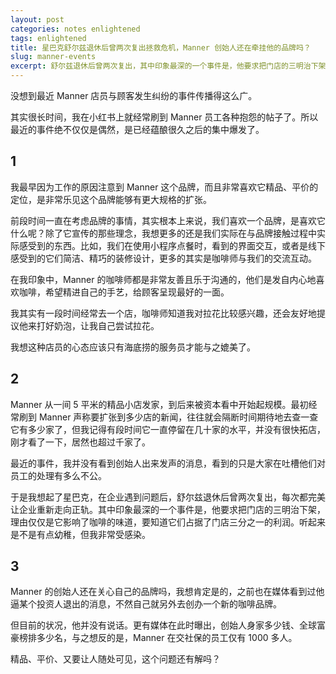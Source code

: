 ```yaml
---
layout: post
categories: notes enlightened
tags: enlightened
title: 星巴克舒尔兹退休后曾两次复出拯救危机，Manner 创始人还在牵挂他的品牌吗？
slug: manner-events
excerpt: 舒尔兹退休后曾两次复出，其中印象最深的一个事件是，他要求把门店的三明治下架，理由仅仅是它影响了咖啡的味道，要知道它们占据了门店三分之一的利润。
---
```


没想到最近 Manner 店员与顾客发生纠纷的事件传播得这么广。

其实很长时间，我在小红书上就经常刷到 Manner 员工各种抱怨的帖子了。所以最近的事件绝不仅仅是偶然，是已经蕴酿很久之后的集中爆发了。

## 1

我最早因为工作的原因注意到 Manner 这个品牌，而且非常喜欢它精品、平价的定位，是非常乐见这个品牌能够有更大规格的扩张。

前段时间一直在考虑品牌的事情，其实根本上来说，我们喜欢一个品牌，是喜欢它什么呢？除了它宣传的那些理念，我想更多的还是我们实际在与品牌接触过程中实际感受到的东西。比如，我们在使用小程序点餐时，看到的界面交互，或者是线下感受到的它们简洁、精巧的装修设计，更多的其实是咖啡师与我们的交流互动。

在我印象中，Manner 的咖啡师都是非常友善且乐于沟通的，他们是发自内心地喜欢咖啡，希望精进自己的手艺，给顾客呈现最好的一面。

我其实有一段时间经常去一个店，咖啡师知道我对拉花比较感兴趣，还会友好地提议他来打好奶泡，让我自己尝试拉花。

我想这种店员的心态应该只有海底捞的服务员才能与之媲美了。

## 2

Manner 从一间 5 平米的精品小店发家，到后来被资本看中开始起规模。最初经常刷到 Manner 声称要扩张到多少店的新闻，往往就会隔断时间期待地去查一查它有多少家了，但我记得有段时间它一直停留在几十家的水平，并没有很快拓店，刚才看了一下，居然也超过千家了。

最近的事件，我并没有看到创始人出来发声的消息，看到的只是大家在吐槽他们对员工的处理有多么不公。

于是我想起了星巴克，在企业遇到问题后，舒尔兹退休后曾两次复出，每次都完美让企业重新走向正轨。其中印象最深的一个事件是，他要求把门店的三明治下架，理由仅仅是它影响了咖啡的味道，要知道它们占据了门店三分之一的利润。听起来是不是有点幼稚，但我非常受感染。

## 3

Manner 的创始人还在关心自己的品牌吗，我想肯定是的，之前也在媒体看到过他逼某个投资人退出的消息，不然自己就另外去创办一个新的咖啡品牌。

但目前的状况，他并没有说话。更有媒体在此时曝出，创始人身家多少钱、全球富豪榜排多少名，与之想反的是，Manner 在交社保的员工仅有 1000 多人。

精品、平价、又要让人随处可见，这个问题还有解吗？